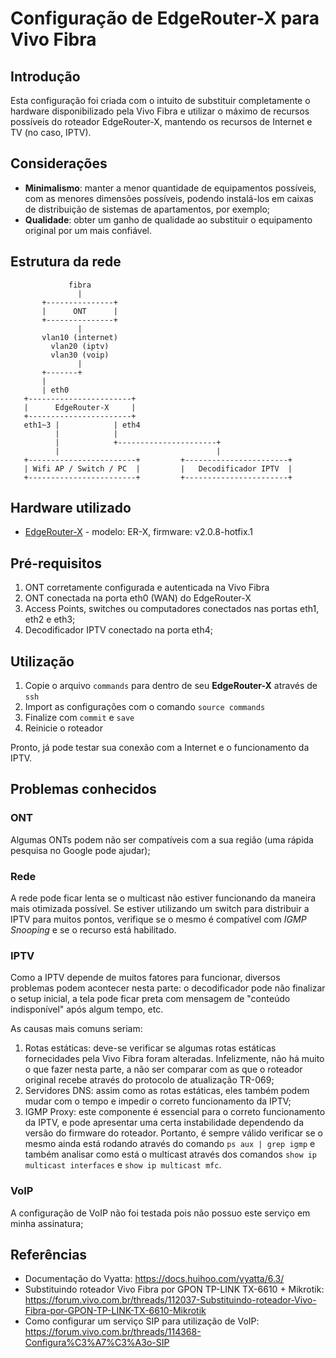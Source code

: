 # Configuração de EdgeRouter-X para Vivo Fibra

## Introdução
Esta configuração foi criada com o intuito de substituir completamente o hardware disponibilizado pela Vivo Fibra e utilizar o máximo de recursos possíveis do roteador EdgeRouter-X, mantendo os recursos de Internet e TV (no caso, IPTV).

## Considerações
* **Minimalismo**: manter a menor quantidade de equipamentos possíveis, com as menores dimensões possíveis, podendo instalá-los em caixas de distribuição de sistemas de apartamentos, por exemplo;
* **Qualidade**: obter um ganho de qualidade ao substituir o equipamento original por um mais confiável.

## Estrutura da rede
```
             fibra
               |
       +---------------+
       |      ONT      |
       +---------------+
               |
       vlan10 (internet)
         vlan20 (iptv)
         vlan30 (voip)
               |
       +-------+     
       |
       | eth0
   +-----------------------+
   |      EdgeRouter-X     |
   +-----------------------+
   eth1~3 |            | eth4
          |            |  
          |            +----------------------+     
          |                                   |    
   +------------------------+         +-----------------------+   
   | Wifi AP / Switch / PC  |         |   Decodificador IPTV  |    
   +------------------------+         +-----------------------+   
```

## Hardware utilizado
* [EdgeRouter-X](https://www.ui.com/edgemax/edgerouter-x/) - modelo: ER-X, firmware: v2.0.8-hotfix.1

## Pré-requisitos
1. ONT corretamente configurada e autenticada na Vivo Fibra
2. ONT conectada na porta eth0 (WAN) do EdgeRouter-X
3. Access Points, switches ou computadores conectados nas portas eth1, eth2 e eth3;
4. Decodificador IPTV conectado na porta eth4;

## Utilização
1. Copie o arquivo `commands` para dentro de seu **EdgeRouter-X** através de `ssh`
2. Import as configurações com o comando `source commands`
3. Finalize com `commit` e `save`
4. Reinicie o roteador

Pronto, já pode testar sua conexão com a Internet e o funcionamento da IPTV.

## Problemas conhecidos
### ONT
Algumas ONTs podem não ser compatíveis com a sua região (uma rápida pesquisa no Google pode ajudar);

### Rede
A rede pode ficar lenta se o multicast não estiver funcionando da maneira mais otimizada possível. Se estiver utilizando um switch para distribuir a IPTV para muitos pontos, verifique se o mesmo é compatível com *IGMP Snooping* e se o recurso está habilitado.

### IPTV
Como a IPTV depende de muitos fatores para funcionar, diversos problemas podem acontecer nesta parte: o decodificador pode não finalizar o setup inicial, a tela pode ficar preta com mensagem de "conteúdo indisponível" após algum tempo, etc.

As causas mais comuns seriam:
1. Rotas estáticas: deve-se verificar se algumas rotas estáticas fornecidades pela Vivo Fibra foram alteradas. Infelizmente, não há muito o que fazer nesta parte, a não ser comparar com as que o roteador original recebe através do protocolo de atualização TR-069;
2. Servidores DNS: assim como as rotas estáticas, eles também podem mudar com o tempo e impedir o correto funcionamento da IPTV;
3. IGMP Proxy: este componente é essencial para o correto funcionamento da IPTV, e pode apresentar uma certa instabilidade dependendo da versão do firmware do roteador. Portanto, é sempre válido verificar se o mesmo ainda está rodando através do comando `ps aux | grep igmp` e também analisar como está o multicast através dos comandos `show ip multicast interfaces` e `show ip multicast mfc`.

### VoIP
A configuração de VoIP não foi testada pois não possuo este serviço em minha assinatura;

## Referências
* Documentação do Vyatta: https://docs.huihoo.com/vyatta/6.3/
* Substituindo roteador Vivo Fibra por GPON TP-LINK TX-6610 + Mikrotik: https://forum.vivo.com.br/threads/112037-Substituindo-roteador-Vivo-Fibra-por-GPON-TP-LINK-TX-6610-Mikrotik
* Como configurar um serviço SIP para utilização de VoIP: https://forum.vivo.com.br/threads/114368-Configura%C3%A7%C3%A3o-SIP
